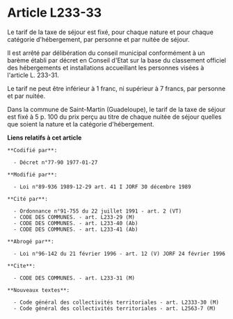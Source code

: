 # Article L233-33

Le tarif de la taxe de séjour est fixé, pour chaque nature et pour chaque catégorie d'hébergement, par personne et par nuitée
de séjour.

Il est arrêté par délibération du conseil municipal conformément à un barème établi par décret en Conseil d'Etat sur la base
du classement officiel des hébergements et installations accueillant les personnes visées à l'article L. 233-31.

Le tarif ne peut être inférieur à 1 franc, ni supérieur à 7 francs, par personne et par nuitée.

Dans la commune de Saint-Martin (Guadeloupe), le tarif de la taxe de séjour est fixé à 5 p. 100 du prix perçu au titre de
chaque nuitée de séjour quelles que soient la nature et la catégorie d'hébergement.

**Liens relatifs à cet article**

	**Codifié par**:

	  - Décret n°77-90 1977-01-27

	**Modifié par**:

	  - Loi n°89-936 1989-12-29 art. 41 I JORF 30 décembre 1989

	**Cité par**:

	  - Ordonnance n°91-755 du 22 juillet 1991 - art. 2 (VT)
	  - CODE DES COMMUNES. - art. L233-29 (M)
	  - CODE DES COMMUNES. - art. L233-40 (Ab)
	  - CODE DES COMMUNES. - art. L233-41 (Ab)

	**Abrogé par**:

	  - Loi n°96-142 du 21 février 1996 - art. 12 (V) JORF 24 février 1996

	**Cite**:

	  - CODE DES COMMUNES. - art. L233-31 (M)

	**Nouveaux textes**:

	  - Code général des collectivités territoriales - art. L2333-30 (M)
	  - Code général des collectivités territoriales - art. L2563-7 (M)
